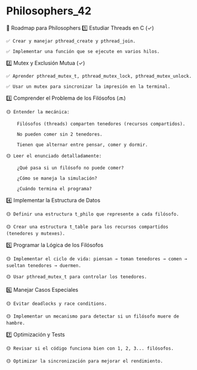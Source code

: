 # Philosophers_42
📌 Roadmap para Philosophers
1️⃣ Estudiar Threads en C (✓)

    ✅ Crear y manejar pthread_create y pthread_join.

    ✅ Implementar una función que se ejecute en varios hilos.

2️⃣ Mutex y Exclusión Mutua (✓)

    ✅ Aprender pthread_mutex_t, pthread_mutex_lock, pthread_mutex_unlock.

    ✅ Usar un mutex para sincronizar la impresión en la terminal.

3️⃣ Comprender el Problema de los Filósofos (🔜)

    🟡 Entender la mecánica:

        Filósofos (threads) comparten tenedores (recursos compartidos).

        No pueden comer sin 2 tenedores.

        Tienen que alternar entre pensar, comer y dormir.

    🟡 Leer el enunciado detalladamente:

        ¿Qué pasa si un filósofo no puede comer?

        ¿Cómo se maneja la simulación?

        ¿Cuándo termina el programa?

4️⃣ Implementar la Estructura de Datos

    🟡 Definir una estructura t_philo que represente a cada filósofo.

    🟡 Crear una estructura t_table para los recursos compartidos (tenedores y mutexes).

5️⃣ Programar la Lógica de los Filósofos

    🟡 Implementar el ciclo de vida: piensan → toman tenedores → comen → sueltan tenedores → duermen.

    🟡 Usar pthread_mutex_t para controlar los tenedores.

6️⃣ Manejar Casos Especiales

    🟡 Evitar deadlocks y race conditions.

    🟡 Implementar un mecanismo para detectar si un filósofo muere de hambre.

7️⃣ Optimización y Tests

    🟡 Revisar si el código funciona bien con 1, 2, 3... filósofos.

    🟡 Optimizar la sincronización para mejorar el rendimiento.
